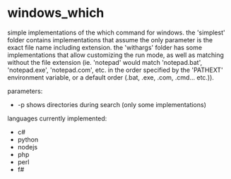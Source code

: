 # windows_which
simple implementations of the which command for windows. the 'simplest' folder contains implementations that assume the only parameter is the exact file name including extension. the 'withargs' folder has some implementations that allow customizing the run mode, as well as matching without the file extension (ie. 'notepad' would match 'notepad.bat', 'notepad.exe', 'notepad.com', etc. in the order specified by the 'PATHEXT' environment variable, or a default order (.bat, .exe, .com, .cmd... etc.)).

parameters:
- -p shows directories during search (only some implementations)

languages currently implemented:
- c#
- python
- nodejs
- php
- perl
- f#





